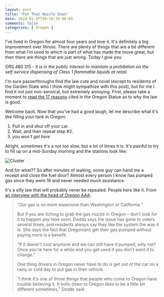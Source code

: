 ```yaml
---
layout: post
title: "Put That Nozzle Down"
date: 2014-01-07T20:10:39-08:00
comments: false
categories: [ Oregon ]
---
```


I've lived in Oregon for almost four years and love it. It's definitely a big improvement
over Illinois. There are plenty of things that are a bit different from what I'm used to
which is part of what has made the move great, but then there are things that are just wrong.
Today I give you:

ORS 480.315 - _it is in the public interest to maintain a prohibition on the self-service dispensing of Class 1 flammable liquids at retail._

I'm sure passerthroughs find the law cute and novel (except to residents of the Garden State
who I think might sympathize with this post), but for me I find it not just non-sensical, but
extremely annoying.  First, please take a moment to [read the 17 reasons](http://www.oregonlaws.org/ors/480.315) cited in the Oregon
Statue as to why the law is good.

Welcome back. Now that you've had a good laugh, let me describe what it's like filling your tank in Oregon:

1. Pull in and shut off your car.
2. Wait, and then repeat step #2.
3. _you won't get here_

Alright, sometimes it's a not _too_ slow, but a lot of times it is. It's painful to try to fill up on a mid-Sunday morning and the stations
look like:

![Cluster](/img/oil-embargo.jpg)

And for what?? So after minutes of waiting, some guy can hand me a receipt and close the fuel door? Almost every person I know has
pumped gas since they were 16 and never needed much assistance.

It's a silly law that will probably never be repealed. People here like it. From [an interview with the head of Oregon AAA](http://www.ktvb.com/story/news/local/i-wonder/2014/06/27/11504621/):

>“Our gas is no more expensive than Washington or California."
>
>But if you are itching to grab the gas nozzle in Oregon – don’t look for it to happen any time soon. Dodds says the issue has gone to voters several times, and residents always say they like the system the way it is. She says the fact that Oregonians get their gas pumped without paying more is a benefit.
>
>“If it doesn't cost anymore and we can still have it pumped, why not? Once you're here for a while and you get used it you don't want it to change."
>
>One thing drivers in Oregon never have to do is get out of the car on a rainy or cold day to put gas in their vehicle.
>
>"I think it's one of those things that people who come to Oregon have trouble believing it. It boils down to Oregon likes to be a little bit different sometimes,” Dodds said.

